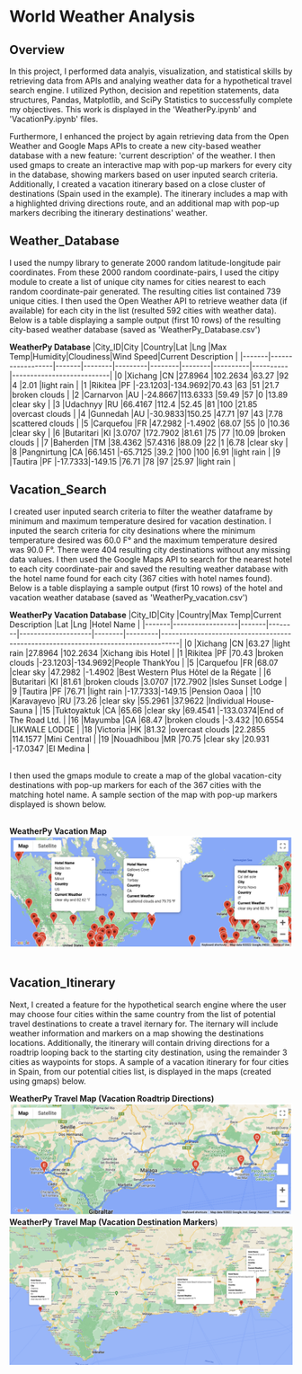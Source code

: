 # World Weather Analysis

## Overview
In this project, I performed data analyis, visualization, and statistical skills by retrieving data from APIs and analying weather data for a hypothetical travel search engine. I utilized Python, decision and repetition statements, data structures, Pandas, Matplotlib, and SciPy Statistics to successfully complete my objectives. This work is displayed in the 'WeatherPy.ipynb' and 'VacationPy.ipynb' files.

Furthermore, I enhanced the project by again retrieving data from the Open Weather and Google Maps APIs to create a new city-based weather database with a new feature: 'current description' of the weather. I then used gmaps to create an interactive map with pop-up markers for every city in the database, showing markers based on user inputed search criteria. Additionally, I created a vacation itinerary based on a close cluster of destinations (Spain used in the example). The itinerary includes a map with a highlighted driving directions route, and an additional map with pop-up markers decribing the itinerary destinations' weather.   

## Weather_Database
I used the numpy library to generate 2000 random latitude-longitude pair coordinates. From these 2000 random coordinate-pairs, I used the citipy module to create a list of unique city names for cities nearest to each random coordinate-pair generated. The resulting cities list contained 739 unique cities. I then used the Open Weather API to retrieve weather data (if available) for each city in the list (resulted 592 cities with weather data). Below is a table displaying a sample output (first 10 rows) of the resulting city-based weather database (saved as 'WeatherPy_Database.csv')

__WeatherPy Database__
|City_ID|City              |Country|Lat     |Lng      |Max Temp|Humidity|Cloudiness|Wind Speed|Current Description        |
|-------|------------------|-------|--------|---------|--------|--------|----------|----------|---------------------------|
|0      |Xichang           |CN     |27.8964 |102.2634 |63.27   |92      |4         |2.01      |light rain                 |
|1      |Rikitea           |PF     |-23.1203|-134.9692|70.43   |63      |51        |21.7      |broken clouds              |
|2      |Carnarvon         |AU     |-24.8667|113.6333 |59.49   |57      |0         |13.89     |clear sky                  |
|3      |Udachnyy          |RU     |66.4167 |112.4    |52.45   |81      |100       |21.85     |overcast clouds            |
|4      |Gunnedah          |AU     |-30.9833|150.25   |47.71   |97      |43        |7.78      |scattered clouds           |
|5      |Carquefou         |FR     |47.2982 |-1.4902  |68.07   |55      |0         |10.36     |clear sky                  |
|6      |Butaritari        |KI     |3.0707  |172.7902 |81.61   |75      |77        |10.09     |broken clouds              |
|7      |Baherden          |TM     |38.4362 |57.4316  |88.09   |22      |1         |6.78      |clear sky                  |
|8      |Pangnirtung       |CA     |66.1451 |-65.7125 |39.2    |100     |100       |6.91      |light rain                 |
|9      |Tautira           |PF     |-17.7333|-149.15  |76.71   |78      |97        |25.97     |light rain                 |
<br>

## Vacation_Search
I created user inputed search criteria to filter the weather dataframe by minimum and maximum temperature desired for vacation destination. I inputed the search criteria for city desinations where the minimum temperature desired was 60.0 F° and the maximum temperature desired was 90.0 F°. There were 404 resulting city destinations without any missing data values. I then used the Google Maps API to search for the nearest hotel to each city coordinate-pair and saved the resulting weather database with the hotel name found for each city (367 cities with hotel names found). Below is a table displaying a sample output (first 10 rows) of the hotel and vacation weather database (saved as 'WeatherPy_vacation.csv')

__WeatherPy Vacation Database__
|City_ID|City              |Country|Max Temp|Current Description |Lat     |Lng      |Hotel Name                                                                         |
|-------|------------------|-------|--------|--------------------|--------|---------|-----------------------------------------------------------------------------------|
|0      |Xichang           |CN     |63.27   |light rain          |27.8964 |102.2634 |Xichang ibis Hotel                                                                 |
|1      |Rikitea           |PF     |70.43   |broken clouds       |-23.1203|-134.9692|People ThankYou                                                                    |
|5      |Carquefou         |FR     |68.07   |clear sky           |47.2982 |-1.4902  |Best Western Plus Hôtel de la Régate                                               |
|6      |Butaritari        |KI     |81.61   |broken clouds       |3.0707  |172.7902 |Isles Sunset Lodge                                                                 |
|9      |Tautira           |PF     |76.71   |light rain          |-17.7333|-149.15  |Pension Oaoa                                                                       |
|10     |Karavayevo        |RU     |73.26   |clear sky           |55.2961 |37.9622  |Individual House-Sauna                                                             |
|15     |Tuktoyaktuk       |CA     |65.66   |clear sky           |69.4541 |-133.0374|End of The Road Ltd.                                                               |
|16     |Mayumba           |GA     |68.47   |broken clouds       |-3.432  |10.6554  |LIKWALE LODGE                                                                      |
|18     |Victoria          |HK     |81.32   |overcast clouds     |22.2855 |114.1577 |Mini Central                                                                       |
|19     |Nouadhibou        |MR     |70.75   |clear sky           |20.931  |-17.0347 |El Medina                                                                          |

<br>
I then used the gmaps module to create a map of the global vacation-city destinations with pop-up markers for each of the 367 cities with the matching hotel name. A sample section of the map with pop-up markers displayed is shown below.
<br>
<br>

__WeatherPy Vacation Map__
![file](Vacation_Search/WeatherPy_vacation_map.png)
<br>
<br>

## Vacation_Itinerary
Next, I created a feature for the hypothetical search engine where the user may choose four cities within the same country from the list of potential travel destinations to create a travel iternary for. The iternary will include weather information and markers on a map showing the destinations locations. Additionally, the itinerary will contain driving directions for a roadtrip looping back to the starting city destination, using the remainder 3 cities as waypoints for stops. A sample of a vacation itinerary for four cities in Spain, from our potential cities list, is displayed in the maps (created using gmaps) below.

__WeatherPy Travel Map (Vacation Roadtrip Directions)__
![travel_map1](Vacation_Itinerary/WeatherPy_travel_map.png)
__WeatherPy Travel Map (Vacation Destination Markers__)
![travel_map2](Vacation_Itinerary/WeatherPy_travel_map_markers.png)